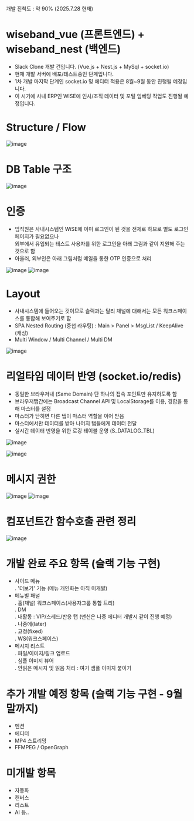 개발 진척도 : 약 90% (2025.7.28 현재)


# wiseband_vue (프론트엔드) + wiseband_nest (백엔드)

- Slack Clone 개발 건입니다. (Vue.js + Nest.js + MySql + socket.io)
- 현재 개발 서버에 배포/테스트중인 단계입니다.
- 1차 개발 마지막 단계인 socket.io 및 에디터 적용은 8월~9월 동안 진행될 예정입니다.
- 이 시기에 사내 ERP인 WiSE에 인사/조직 데이터 및 포털 임베딩 작업도 진행될 예정입니다.


# Structure / Flow

![image](https://github.com/hushsbay/wiseband_vue/blob/master/PT_01_structure_flow.png)


# DB Table 구조

![image](https://github.com/hushsbay/wiseband_vue/blob/master/PT_02_db_table.png)


# 인증

- 임직원은 사내시스템인 WiSE에 이미 로그인이 된 것을 전제로 하므로 별도 로그인 페이지가 필요없으나<br>
  외부에서 유입되는 테스트 사용자를 위한 로그인을 아래 그림과 같이 지원해 주는 것으로 함
- 아울러, 외부인은 아래 그림처럼 메일을 통한 OTP 인증으로 처리

![image](https://github.com/hushsbay/wiseband_vue/blob/master/PT_03_authentication.png)
![image](https://github.com/hushsbay/wiseband_vue/blob/master/PT_04_auth_membership.png)


# Layout

- 사내시스템에 들어오는 것이므로 슬랙과는 달리 채널에 대해서는 모든 워크스페이스를 통합해 보여주기로 함
- SPA Nested Routing (중첩 라우팅) : Main > Panel > MsgList / KeepAlive (캐싱)
- Multi Window / Multi Channel / Multi DM

![image](https://github.com/hushsbay/wiseband_vue/blob/master/PT_05_layout.png)


# 리얼타임 데이터 반영 (socket.io/redis)

- 동일한 브라우저내 (Same Domain) 단 하나의 접속 포인트만 유지하도록 함
- 브라우저탭간에는 Broadcast Channel API 및 LocalStorage를 이용, 경합을 통해 마스터를 설정
- 마스터가 닫히면 다른 탭이 마스터 역할을 이어 받음
- 마스터에서만 데이터를 받아 나머지 탭들에게 데이터 전달
- 실시간 데이터 반영을 위한 로깅 테이블 운영 (S_DATALOG_TBL)

![image](https://github.com/hushsbay/wiseband_vue/blob/master/PT_06_realtime.png)
    
![image](https://github.com/hushsbay/wiseband_vue/blob/master/PT_07_logdata.png)    


# 메시지 권한

![image](https://github.com/hushsbay/wiseband_vue/blob/master/PT_08_acl.png)
![image](https://github.com/hushsbay/wiseband_vue/blob/master/PT_09_acl.png)


# 컴포넌트간 함수호출 관련 정리

![image](https://github.com/hushsbay/wiseband_vue/blob/master/PT_10_컴포넌트간_호출함수명_정리.png)


# 개발 완료 주요 항목 (슬랙 기능 구현)

- 사이드 메뉴<br>
    . '더보기' 기능 (메뉴 개인화는 아직 미개발)<br>
- 메뉴별 패널<br>
    . 홈(채널) 워크스페이스(사용자그룹 통합 트리)<br>
    . DM<br>
    . 내활동 : VIP/스레드/반응 탭 (맨션은 나중 에디터 개발시 같이 진행 예정)<br>
    . 나중에(later)<br>
    . 고정(fixed)<br>
    . WS(워크스페이스)<br>
- 메시지 리스트<br>
    . 파일/이미지/링크 업로드<br>
    . 심플 이미지 뷰어<br>
    . 안읽은 메시지 및 읽음 처리 : 여기 샘플 이미지 붙이기<br>


# 추가 개발 예정 항목 (슬랙 기능 구현 - 9월말까지)

- 멘션<br>
- 에디터<br>
- MP4 스트리밍<br>
- FFMPEG / OpenGraph<br>


# 미개발 항목

- 자동화<br>
- 캔버스<br>
- 리스트<br>
- AI 등..<br>
